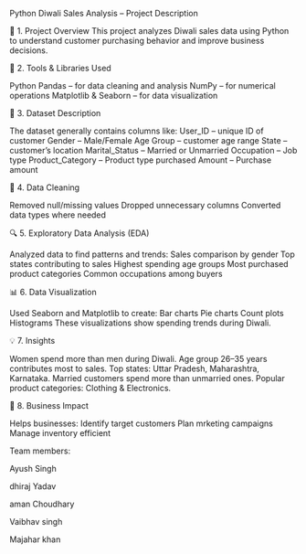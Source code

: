 Python Diwali Sales Analysis – Project Description

📌 1. Project Overview
This project analyzes Diwali sales data using Python to understand customer purchasing behavior and improve business decisions.

🧰 2. Tools & Libraries Used

Python
Pandas – for data cleaning and analysis
NumPy – for numerical operations
Matplotlib & Seaborn – for data visualization

📂 3. Dataset Description

The dataset generally contains columns like:
User_ID – unique ID of customer
Gender – Male/Female
Age Group – customer age range
State – customer’s location
Marital_Status – Married or Unmarried
Occupation – Job type
Product_Category – Product type purchased
Amount – Purchase amount

🧹 4. Data Cleaning

Removed null/missing values
Dropped unnecessary columns
Converted data types where needed

🔍 5. Exploratory Data Analysis (EDA)

Analyzed data to find patterns and trends:
Sales comparison by gender
Top states contributing to sales
Highest spending age groups
Most purchased product categories
Common occupations among buyers

📊 6. Data Visualization

Used Seaborn and Matplotlib to create:
Bar charts
Pie charts
Count plots
Histograms
These visualizations show spending trends during Diwali.

💡 7. Insights

Women spend more than men during Diwali.
Age group 26–35 years contributes most to sales.
Top states: Uttar Pradesh, Maharashtra, Karnataka.
Married customers spend more than unmarried ones.
Popular product categories: Clothing & Electronics.

🎯 8. Business Impact

Helps businesses:
Identify target customers
Plan mrketing campaigns
Manage inventory efficient

Team members:

Ayush Singh

dhiraj Yadav

aman Choudhary

Vaibhav singh

Majahar khan
